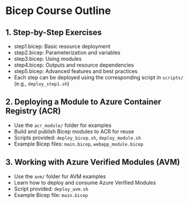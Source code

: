 # Bicep Course Outline

## 1. Step-by-Step Exercises
- step1.bicep: Basic resource deployment
- step2.bicep: Parameterization and variables
- step3.bicep: Using modules
- step4.bicep: Outputs and resource dependencies
- step5.bicep: Advanced features and best practices
- Each step can be deployed using the corresponding script in `scripts/` (e.g., `deploy_step1.sh`)

## 2. Deploying a Module to Azure Container Registry (ACR)
- Use the `acr_module/` folder for examples
- Build and publish Bicep modules to ACR for reuse
- Scripts provided: `deploy_bicep.sh`, `deploy_module.sh`
- Example Bicep files: `main.bicep`, `webapp_module.bicep`

## 3. Working with Azure Verified Modules (AVM)
- Use the `avm/` folder for AVM examples
- Learn how to deploy and consume Azure Verified Modules
- Script provided: `deploy_avm.sh`
- Example Bicep file: `main.bicep`

